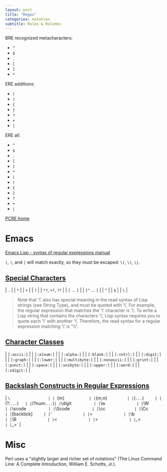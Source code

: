 ```yaml
---
layout: post
title: "Regex"
categories: notation
subtitle: Rolex & Rolodex
---
```


BRE recognized metacharacters:
- `^`
- `$`
- `.`
- `[`
- `]`
- `*`

ERE additions:
- `(`
- `)`
- `{`
- `}`
- `?`
- `+`
- `|`

ERE all:
- `^`
- `$`
- `.`
- `[`
- `]`
- `*`
- `(`
- `)`
- `{`
- `}`
- `?`
- `+`
- `|`

[PCRE home](http://www.pcre.org/)

# Emacs

[Emacs Lisp - syntax of regular expressions manual](https://www.gnu.org/software/emacs/manual/html_node/elisp/Syntax-of-Regexps.html#Syntax-of-Regexps)

`(`, `)`, and `|` will match exactly, so they must be escaped: `\(`, `\)`, `\|`.

## [Special Characters](https://www.gnu.org/software/emacs/manual/html_node/elisp/Regexp-Special.html#Regexp-Special)

| `.`              |
| `*`              |
| `+`              |
| `?`              |
| `*?`, `+?`, `??` |
| `[` ... `]`      |
| `[^` ... `]`     |
| `^`              |
| `$`              |
| `\`              |

> Note that ‘\’ also has special meaning in the read syntax of Lisp strings (see String Type), and must be quoted with ‘\’. For example, the regular expression that matches the ‘\’ character is ‘\\’. To write a Lisp string that contains the characters ‘\\’, Lisp syntax requires you to quote each ‘\’ with another ‘\’. Therefore, the read syntax for a regular expression matching ‘\’ is "\\\\".

## [Character Classes](https://www.gnu.org/software/emacs/manual/html_node/elisp/Char-Classes.html#Char-Classes)

| `[:ascii:]`     |
| `[:alnum:]`     |
| `[:alpha:]`     |
| `[:blank:]`     |
| `[:cntrl:]`     |
| `[:digit:]`     |
| `[:graph:]`     |
| `[:lower:]`     |
| `[:multibyte:]` |
| `[:nonascii:]`  |
| `[:print:]`     |
| `[:punct:]`     |
| `[:space:]`     |
| `[:unibyte:]`   |
| `[:upper:]`     |
| `[:word:]`      |
| `[:zdigit:]`    |

## [Backslash Constructs in Regular Expressions](https://www.gnu.org/software/emacs/manual/html_node/elisp/Regexp-Backslash.html#Regexp-Backslash)

| `\                 |
| `\{m\}`            |
| `\{m,n\}`          |
| `\(` ... `\)`      |
| `\(?:` ... `\)`    |
| `\(?num:` ... `\)` |
| `\digit`           |
| `\w`               |
| `\W`               |
| `\scode`           |
| `\Scode`           |
| `\cc`              |
| `\Cc`              |
| `\[backtick]`      |
| `\'`               |
| `\=`               |
| `\b`               |
| `\B`               |
| `\<`               |
| `\>`               |
| `\_<`              |
| `\_>`              |

# Misc

Perl uses a "slightly larger and richer set of notations" (The Linux Command Line: A Complete Introduction, William E. Schotts, Jr.).
